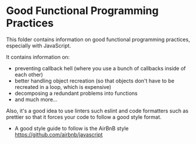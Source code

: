 # Good Functional Programming Practices
This folder contains information on good functional programming practices, especially with JavaScript.

It contains information on:  
- preventing callback hell (where you use a bunch of callbacks inside of each other)
- better handling object recreation (so that objects
don't have to be recreated in a loop, which is expensive)
- decomposing a redundant problems into functions
- and much more...

Also, it's a good idea to use linters such eslint and code formatters such as prettier so that it forces your code to follow a good style format.
- A good style guide to follow is the AirBnB style https://github.com/airbnb/javascript
